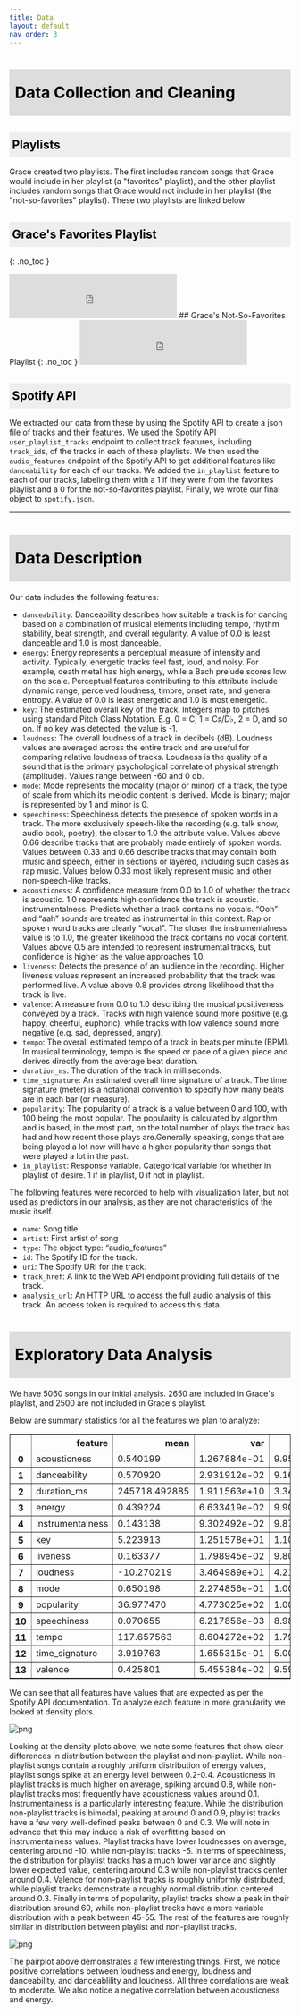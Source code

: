 ```yaml
---
title: Data
layout: default
nav_order: 3
---
```


<style>
blockquote { background: #AEDE94; }
h1 { 
    padding-top: 25px;
    padding-bottom: 25px;
    text-align: left; 
    padding-left: 10px;
    background-color: #DDDDDD; 
    color: black;
}
h2 { 
    padding-top: 10px;
    padding-bottom: 10px;
    text-align: left; 
    padding-left: 5px;
    background-color: #EEEEEE; 
    color: black;
}

div.exercise {
	background-color: #ffcccc;
	border-color: #E9967A; 	
	border-left: 5px solid #800080; 
	padding: 0.5em;
}
div.theme {
	background-color: #DDDDDD;
	border-color: #E9967A; 	
	border-left: 5px solid #800080; 
	padding: 0.5em;
	font-size: 18pt;
}
div.gc { 
	background-color: #AEDE94;
	border-color: #E9967A; 	 
	border-left: 5px solid #800080; 
	padding: 0.5em;
	font-size: 12pt;
}
p.q1 { 
    padding-top: 5px;
    padding-bottom: 5px;
    text-align: left; 
    padding-left: 5px;
    background-color: #EEEEEE; 
    color: black;
}
header {
   padding-top: 35px;
    padding-bottom: 35px;
    text-align: left; 
    padding-left: 10px;
    background-color: #DDDDDD; 
    color: black;
}
</style>


# Data Collection and Cleaning


## Playlists
Grace created two playlists. The first includes random songs that Grace would include in her playlist (a "favorites" playlist), and the other playlist includes random songs that Grace would not include in her playlist (the "not-so-favorites" playlist). 
These two playlists are linked below
## Grace's Favorites Playlist
{: .no_toc }
<iframe src="https://open.spotify.com/embed/user/gzgracez2/playlist/6Jpt5r9KD8FEUDioBFV0r0" width="300" height="80" frameborder="0" allowtransparency="true" allow="encrypted-media"></iframe>
## Grace's Not-So-Favorites Playlist
{: .no_toc }
<iframe src="https://open.spotify.com/embed/user/gzgracez2/playlist/4B3qR5p6PD8nXXeq4C0Gz7" width="300" height="80" frameborder="0" allowtransparency="true" allow="encrypted-media"></iframe>

## Spotify API 
We extracted our data from these by using the Spotify API to create a json file of tracks and their features. 
We used the Spotify API `user_playlist_tracks` endpoint to collect track features, including `track_id`s, of the tracks in each of these playlists. 
We then used the `audio_features` endpoint of the Spotify API to get additional features like `danceability` for each of our tracks. 
We added the `in_playlist` feature to each of our tracks, labeling them with a 1 if they were from the favorites playlist and a 0 for the not-so-favorites playlist.
Finally, we wrote our final object to `spotify.json`.


<hr style="height:2pt">

# Data Description
Our data includes the following features:
- `danceability`: Danceability describes how suitable a track is for dancing based on a combination of musical elements including tempo, rhythm stability, beat strength, and overall regularity. A value of 0.0 is least danceable and 1.0 is most danceable. 
- `energy`: Energy represents a perceptual measure of intensity and activity. Typically, energetic tracks feel fast, loud, and noisy. For example, death metal has high energy, while a Bach prelude scores low on the scale. Perceptual features contributing to this attribute include dynamic range, perceived loudness, timbre, onset rate, and general entropy. A value of 0.0 is least energetic and 1.0 is most energetic. 
- `key`: The estimated overall key of the track. Integers map to pitches using standard Pitch Class Notation. E.g. 0 = C, 1 = C♯/D♭, 2 = D, and so on. If no key was detected, the value is -1.
- `loudness`: The overall loudness of a track in decibels (dB). Loudness values are averaged across the entire track and are useful for comparing relative loudness of tracks. Loudness is the quality of a sound that is the primary psychological correlate of physical strength (amplitude). Values range between -60 and 0 db. 
- `mode`: Mode represents the modality (major or minor) of a track, the type of scale from which its melodic content is derived. Mode is binary; major is represented by 1 and minor is 0.
- `speechiness`: Speechiness detects the presence of spoken words in a track. The more exclusively speech-like the recording (e.g. talk show, audio book, poetry), the closer to 1.0 the attribute value. Values above 0.66 describe tracks that are probably made entirely of spoken words. Values between 0.33 and 0.66 describe tracks that may contain both music and speech, either in sections or layered, including such cases as rap music. Values below 0.33 most likely represent music and other non-speech-like tracks.
- `acousticness`: A confidence measure from 0.0 to 1.0 of whether the track is acoustic. 1.0 represents high confidence the track is acoustic. instrumentalness: Predicts whether a track contains no vocals. “Ooh” and “aah” sounds are treated as instrumental in this context. Rap or spoken word tracks are clearly “vocal”. The closer the instrumentalness value is to 1.0, the greater likelihood the track contains no vocal content. Values above 0.5 are intended to represent instrumental tracks, but confidence is higher as the value approaches 1.0.
- `liveness`: Detects the presence of an audience in the recording. Higher liveness values represent an increased probability that the track was performed live. A value above 0.8 provides strong likelihood that the track is live. 
- `valence`: A measure from 0.0 to 1.0 describing the musical positiveness conveyed by a track. Tracks with high valence sound more positive (e.g. happy, cheerful, euphoric), while tracks with low valence sound more negative (e.g. sad, depressed, angry).
- `tempo`: The overall estimated tempo of a track in beats per minute (BPM). In musical terminology, tempo is the speed or pace of a given piece and derives directly from the average beat duration. 
- `duration_ms`: The duration of the track in milliseconds.
- `time_signature`: An estimated overall time signature of a track. The time signature (meter) is a notational convention to specify how many beats are in each bar (or measure).
- `popularity`: The popularity of a track is a value between 0 and 100, with 100 being the most popular. The popularity is calculated by algorithm and is based, in the most part, on the total number of plays the track has had and how recent those plays are.Generally speaking, songs that are being played a lot now will have a higher popularity than songs that were played a lot in the past. 
- `in_playlist`: Response variable. Categorical variable for whether in playlist of desire. 1 if in playlist, 0 if not in playlist.

The following features were recorded to help with visualization later, but not used as predictors in our analysis, as they are not characteristics of the music itself.
- `name`: Song title
- `artist`: First artist of song
- `type`: The object type: “audio_features”
- `id`: The Spotify ID for the track.
- `uri`: The Spotify URI for the track.
- `track_href`: A link to the Web API endpoint providing full details of the track.
- `analysis_url`: An HTTP URL to access the full audio analysis of this track. An access token is required to access this data.

# Exploratory Data Analysis


We have 5060 songs in our initial analysis. 2650 are included in Grace's playlist, and 2500 are not included in Grace's playlist. 

Below are summary statistics for all the features we plan to analyze:


<div>
<style scoped>
    .dataframe tbody tr th:only-of-type {
        vertical-align: middle;
    }

    .dataframe tbody tr th {
        vertical-align: top;
    }

    .dataframe thead th {
        text-align: right;
    }
</style>
<table border="1" class="dataframe">
  <thead>
    <tr style="text-align: right;">
      <th></th>
      <th>feature</th>
      <th>mean</th>
      <th>var</th>
      <th>range</th>
      <th>min</th>
      <th>max</th>
    </tr>
  </thead>
  <tbody>
    <tr>
      <th>0</th>
      <td>acousticness</td>
      <td>0.540199</td>
      <td>1.267884e-01</td>
      <td>9.959953e-01</td>
      <td>0.000005</td>
      <td>0.996</td>
    </tr>
    <tr>
      <th>1</th>
      <td>danceability</td>
      <td>0.570920</td>
      <td>2.931912e-02</td>
      <td>9.162000e-01</td>
      <td>0.061800</td>
      <td>0.978</td>
    </tr>
    <tr>
      <th>2</th>
      <td>duration_ms</td>
      <td>245718.492885</td>
      <td>1.911563e+10</td>
      <td>3.346533e+06</td>
      <td>44507.000000</td>
      <td>3391040.000</td>
    </tr>
    <tr>
      <th>3</th>
      <td>energy</td>
      <td>0.439224</td>
      <td>6.633419e-02</td>
      <td>9.901450e-01</td>
      <td>0.000855</td>
      <td>0.991</td>
    </tr>
    <tr>
      <th>4</th>
      <td>instrumentalness</td>
      <td>0.143138</td>
      <td>9.302492e-02</td>
      <td>9.870000e-01</td>
      <td>0.000000</td>
      <td>0.987</td>
    </tr>
    <tr>
      <th>5</th>
      <td>key</td>
      <td>5.223913</td>
      <td>1.251578e+01</td>
      <td>1.100000e+01</td>
      <td>0.000000</td>
      <td>11.000</td>
    </tr>
    <tr>
      <th>6</th>
      <td>liveness</td>
      <td>0.163377</td>
      <td>1.798945e-02</td>
      <td>9.800000e-01</td>
      <td>0.012000</td>
      <td>0.992</td>
    </tr>
    <tr>
      <th>7</th>
      <td>loudness</td>
      <td>-10.270219</td>
      <td>3.464989e+01</td>
      <td>4.217600e+01</td>
      <td>-42.476000</td>
      <td>-0.300</td>
    </tr>
    <tr>
      <th>8</th>
      <td>mode</td>
      <td>0.650198</td>
      <td>2.274856e-01</td>
      <td>1.000000e+00</td>
      <td>0.000000</td>
      <td>1.000</td>
    </tr>
    <tr>
      <th>9</th>
      <td>popularity</td>
      <td>36.977470</td>
      <td>4.773025e+02</td>
      <td>1.000000e+02</td>
      <td>0.000000</td>
      <td>100.000</td>
    </tr>
    <tr>
      <th>10</th>
      <td>speechiness</td>
      <td>0.070655</td>
      <td>6.217856e-03</td>
      <td>8.989000e-01</td>
      <td>0.023100</td>
      <td>0.922</td>
    </tr>
    <tr>
      <th>11</th>
      <td>tempo</td>
      <td>117.657563</td>
      <td>8.604272e+02</td>
      <td>1.790410e+02</td>
      <td>42.581000</td>
      <td>221.622</td>
    </tr>
    <tr>
      <th>12</th>
      <td>time_signature</td>
      <td>3.919763</td>
      <td>1.655315e-01</td>
      <td>5.000000e+00</td>
      <td>0.000000</td>
      <td>5.000</td>
    </tr>
    <tr>
      <th>13</th>
      <td>valence</td>
      <td>0.425801</td>
      <td>5.455384e-02</td>
      <td>9.591000e-01</td>
      <td>0.025900</td>
      <td>0.985</td>
    </tr>
  </tbody>
</table>
</div>


We can see that all features have values that are expected as per the Spotify API documentation. 
To analyze each feature in more granularity we looked at density plots. 


![png](output_18_0.png)


Looking at the density plots above, we note some features that show clear differences in distribution between the playlist and non-playlist. 
While non-playlist songs contain a roughly uniform distribution of energy values, playlist songs spike at an energy level between 0.2-0.4.
Acousticness in playlist tracks is much higher on average, spiking around 0.8, while non-playlist tracks most frequently have acousticness values around 0.1.
Instrumentalness is a particularly interesting feature. While the distribution non-playlist tracks is bimodal, peaking at around 0 and 0.9, playlist tracks have a few very well-defined peaks between 0 and 0.3. 
We will note in advance that this may induce a risk of overfitting based on instrumentalness values.
Playlist tracks have lower loudnesses on average, centering around -10, while non-playlist tracks -5.
In terms of speechiness, the distribution for playlist tracks has a much lower variance and slightly lower expected value, centering around 0.3 while non-playlist tracks center around 0.4.
Valence for non-playlist tracks is roughly uniformly distributed, while playlist tracks demonstrate a roughly normal distribution centered around 0.3.
Finally in terms of popularity, playlist tracks show a peak in their distribution around 60, while non-playlist tracks have a more variable distribution with a peak between 45-55.
The rest of the features are roughly similar in distribution between playlist and non-playlist tracks.


![png](output_20_1.png)


The pairplot above demonstrates a few interesting things. First, we notice positive correlations between loudness and energy, loudness and danceability, and danceablility and loudness. All three correlations are weak to moderate. We also notice a negative correlation between acousticness and energy. 